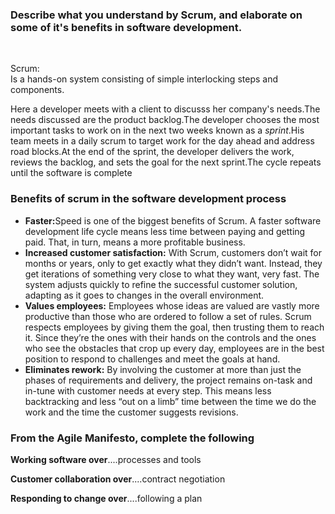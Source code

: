 <h3>
Describe what you understand by Scrum, and elaborate on some of it's
benefits in software development.
</h3>
<br>
<p> Scrum: <br>
 Is a hands-on system consisting of simple interlocking steps and components.</p>
 <p>
 Here a developer meets with a client to discusss her company's needs.The needs discussed are the product backlog.The developer chooses the most important tasks to work on in the next two weeks known as a <i>sprint</i>.His team meets in a daily scrum to target work for the day ahead and address road blocks.At the end of the sprint, the developer delivers the work, reviews the backlog, and sets the goal for the next sprint.The cycle repeats until the software is complete
 </p>
 <h3>Benefits of scrum in the software development process</h3>
 <ul>
 <li><b>Faster:</b>Speed is one of the biggest benefits of Scrum. A faster software development life cycle means less time between paying and getting paid. That, in turn, means a more profitable business.
 </li>
 <li><b>Increased customer satisfaction:</b>
 With Scrum, customers don’t wait for months or years, only to get exactly what they didn’t want. Instead, they get iterations of something very close to what they want, very fast. The system adjusts quickly to refine the successful customer solution, adapting as it goes to changes in the overall environment.
 </li>
 <li><b>Values employees:</b>
 Employees whose ideas are valued are vastly more productive than those who are ordered to follow a set of rules. Scrum respects employees by giving them the goal, then trusting them to reach it. Since they’re the ones with their hands on the controls and the ones who see the obstacles that crop up every day, employees are in the best position to respond to challenges and meet the goals at hand.
 </li>
 <li><b>Eliminates rework:</b>
 By involving the customer at more than just the phases of requirements and delivery, the project remains on-task and in-tune with customer needs at every step. This means less backtracking and less “out on a limb” time between the time we do the work and the time the customer suggests revisions.
 </li>
 </ul>
 
 <h3>From the Agile Manifesto, complete the following</h3>
 <p><b>Working software over</b>....processes and tools</p>
 <p><b>Customer collaboration over</b>....contract negotiation</p>
 <p><b>Responding to change over</b>....following a plan</p>
 

